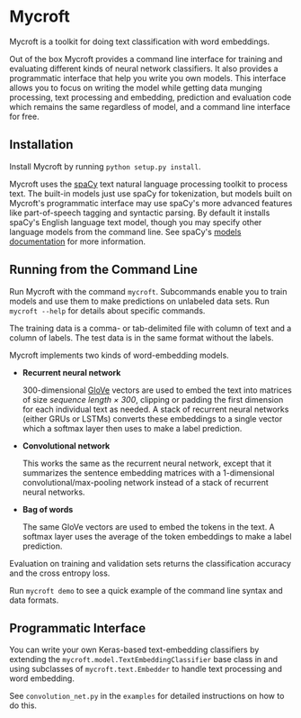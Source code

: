 # Mycroft

Mycroft is a toolkit for doing text classification with word embeddings.

Out of the box Mycroft provides a command line interface for training and evaluating different kinds of neural network
classifiers.
It also provides a programmatic interface that help you write you own models. 
This interface allows you to focus on writing the model while getting data munging processing, text processing and
embedding, prediction and evaluation code which remains the same regardless of model, and a command line interface for
free.


## Installation

Install Mycroft by running `python setup.py install`.

Mycroft uses the [spaCy](https://spacy.io/) text natural language processing toolkit to process text.
The built-in models just use spaCy for tokenization, but models built on Mycroft's programmatic interface may use
spaCy's more advanced features like part-of-speech tagging and syntactic parsing.
By default it installs spaCy's English language text model, though you may specify other language models from the
command line.
See spaCy's [models documentation](https://spacy.io/docs/usage/models) for more information.


## Running from the Command Line

Run Mycroft with the command `mycroft`.
Subcommands enable you to train models and use them to make predictions on unlabeled data sets.
Run `mycroft --help` for details about specific commands.

The training data is a comma- or tab-delimited file with column of text and a column of labels.
The test data is in the same format without the labels.

Mycroft implements two kinds of word-embedding models.

* __Recurrent neural network__

  300-dimensional [GloVe](https://nlp.stanford.edu/projects/glove/) vectors are used to embed the text into matrices of
  size _sequence length × 300_, clipping or padding the first dimension for each individual text as needed.
  A stack of recurrent neural networks (either GRUs or LSTMs) converts these embeddings to a single vector which a
  softmax layer then uses to make a label prediction.

* __Convolutional network__

  This works the same as the recurrent neural network, except that it summarizes the sentence embedding matrices with
  a 1-dimensional convolutional/max-pooling network instead of a stack of recurrent neural networks. 

* __Bag of words__

  The same GloVe vectors are used to embed the tokens in the text.
  A softmax layer uses the average of the token embeddings to make a label prediction.

Evaluation on training and validation sets returns the classification accuracy and the cross entropy loss.

Run `mycroft demo` to see a quick example of the command line syntax and data formats.


## Programmatic Interface

You can write your own Keras-based text-embedding classifiers by extending the `mycroft.model.TextEmbeddingClassifier`
base class in and using subclasses of `mycroft.text.Embedder` to handle text processing and word embedding.

See `convolution_net.py` in the `examples` for detailed instructions on how to do this.
